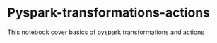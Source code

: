# Pyspark-transformations-actions

This notebook cover basics of pyspark transformations and actions

